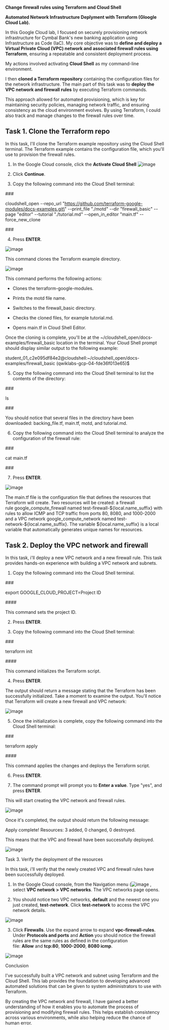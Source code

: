 **Change firewall rules using Terraform and Cloud Shell**

**Automated Network Infrastructure Deplyment with Terraform (Gloogle
Cloud Lab).**

In this Google Cloud lab, I focused on securely provisioning network
infrastructure for Cymbal Bank\'s new banking application using
Infrastructure as Code (IaC). My core objective was to **define and
deploy a Virtual Private Cloud (VPC) network and associated firewall
rules using Terraform**, ensuring a repeatable and consistent deployment
process.

My actions involved activating **Cloud Shell** as my command-line
environment.

I then **cloned a Terraform repository** containing the configuration
files for the network infrastructure. The main part of this task was to
**deploy the VPC network and firewall rules** by executing Terraform
commands.

This approach allowed for automated provisioning, which is key for
maintaining security policies, managing network traffic, and ensuring
consistency as the cloud environment evolves. By using Terraform, I
could also track and manage changes to the firewall rules over time.

## Task 1. Clone the Terraform repo

In this task, I\'ll clone the Terraform example repository using the
Cloud Shell terminal. The Terraform example contains the configuration
file, which you\'ll use to provision the firewall rules.

1.  In the Google Cloud console, click the **Activate Cloud
    Shell** ![image](https://github.com/user-attachments/assets/91c81644-9089-40b2-a578-1a56c07d9512)


2.  Click **Continue**.

<!-- -->

3.  Copy the following command into the Cloud Shell terminal:

\###

cloudshell_open \--repo_url
\"https://github.com/terraform-google-modules/docs-examples.git\"
\--print_file \"./motd\" \--dir \"firewall_basic\" \--page \"editor\"
\--tutorial \"./tutorial.md\" \--open_in_editor \"main.tf\"
\--force_new_clone

\###

4.  Press **ENTER**.

![image](https://github.com/user-attachments/assets/fca8a079-111b-442b-9866-a511820f48e6)


This command clones the Terraform example directory.

![image](https://github.com/user-attachments/assets/10e0a819-329a-452d-b626-0656c0d9d8cb)


This command performs the following actions:

- Clones the terraform-google-modules.

- Prints the motd file name.

- Switches to the firewall_basic directory.

- Checks the cloned files, for example tutorial.md.

- Opens main.tf in Cloud Shell Editor.

Once the cloning is complete, you'll be at
the \~/cloudshell_open/docs-examples/firewall_basic location in the
terminal. Your Cloud Shell prompt should display similar output to the
following example:

student_01_c2e095df84e2@cloudshell:\~/cloudshell_open/docs-examples/firewall_basic
(qwiklabs-gcp-04-fde36f013e65)\$

5.  Copy the following command into the Cloud Shell terminal to list the
    contents of the directory:

\###

ls

\###

You should notice that several files in the directory have been
downloaded: backing_file.tf, main.tf, motd, and tutorial.md.

6.  Copy the following command into the Cloud Shell terminal to analyze
    the configuration of the firewall rule:

\###

cat main.tf

\###

7.  Press **ENTER**.

![image](https://github.com/user-attachments/assets/6a651d7a-3900-4d6b-aa2b-7a0b099d1407)


The main.tf file is the configuration file that defines the resources
that Terraform will create. Two resources will be created: a firewall
rule google_compute_firewall named test-firewall-\${local.name_suffix} with
rules to allow ICMP and TCP traffic from ports 80, 8080, and 1000-2000
and a VPC
network google_compute_network named test-network-\${local.name_suffix}.
The variable \${local.name_suffix} is a local variable that
automatically generates unique names for resources.

## Task 2. Deploy the VPC network and firewall

In this task, i\'ll deploy a new VPC network and a new firewall rule.
This task provides hands-on experience with building a VPC network and
subnets.

1.  Copy the following command into the Cloud Shell terminal.

\###

export GOOGLE_CLOUD_PROJECT=Project ID

\####

This command sets the project ID.

2.  Press **ENTER**.

3.  Copy the following command into the Cloud Shell terminal:

\###

terraform init

\####

This command initializes the Terraform script.

4.  Press **ENTER**.

The output should return a message stating that the Terraform has been
successfully initialized. Take a moment to examine the output. You\'ll
notice that Terraform will create a new firewall and VPC network:

![image](https://github.com/user-attachments/assets/6e5f86bf-0c7c-42e5-96c1-6b299a9e2b61)


5.  Once the initialization is complete, copy the following command into
    the Cloud Shell terminal:

\###

terraform apply

\####

This command applies the changes and deploys the Terraform script.

6.  Press **ENTER**.

<!-- -->

7.  The command prompt will prompt you to **Enter a value**. Type
    \"yes\", and press **ENTER**.

This will start creating the VPC network and firewall rules.

![image](https://github.com/user-attachments/assets/1d5d03e3-28ed-456f-8099-3638c88fc5c7)


Once it's completed, the output should return the following message:

Apply complete! Resources: 3 added, 0 changed, 0 destroyed.

This means that the VPC and firewall have been successfully deployed.

![image](https://github.com/user-attachments/assets/2e55aaee-e387-4f0f-bff3-0206368942cd)


Task 3. Verify the deployment of the
resources

In this task, i\'ll verify that the newly created VPC and firewall rules
have been successfully deployed.

1.  In the Google Cloud console, from the Navigation menu (![image](https://github.com/user-attachments/assets/0017d6ae-f538-42f7-9965-968b00063d43)
, select **VPC network \> VPC
    networks**. The VPC networks page opens.

2.  You should notice two VPC networks, **default** and the newest one
    you just created, **test-network**. Click **test-network** to access
    the VPC network details.

![image](https://github.com/user-attachments/assets/3ae2e369-a4a3-490b-805f-60bf30110166)


3.  Click **Firewalls**. Use the expand arrow to
    expand **vpc-firewall-rules**. Under **Protocols and
    ports** and **Action** you should notice the firewall rules are the
    same rules as defined in the configuration
    file: **Allow** and **tcp:80**, **1000-2000**, **8080 icmp**.

![image](https://github.com/user-attachments/assets/976213ca-8844-4dba-b313-b046d276d3ac)

Conclusion

I\'ve successfully built a VPC network and subnet using Terraform and
the Cloud Shell. This lab provides the foundation to developing advanced
automated solutions that can be given to system administrators to use
with Terraform.

By creating the VPC network and firewall, I have gained a better
understanding of how it enables you to automate the process of
provisioning and modifying firewall rules. This helps establish
consistency across various environments, while also helping reduce the
chance of human error.
